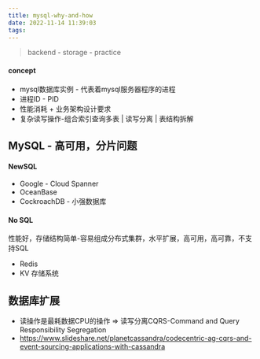 ```yaml
---
title: mysql-why-and-how
date: 2022-11-14 11:39:03
tags:
---
```


> backend - storage - practice
#### concept
- mysql数据库实例 - 代表着mysql服务器程序的进程
- 进程ID - PID
- 性能消耗 + 业务架构设计要求
- 复杂读写操作-组合索引查询多表 | 读写分离 | 表结构拆解

## MySQL - 高可用，分片问题

#### NewSQL
- Google - Cloud Spanner
- OceanBase
- CockroachDB - 小强数据库

#### No SQL
性能好，存储结构简单-容易组成分布式集群，水平扩展，高可用，高可靠，不支持SQL
- Redis
- KV 存储系统

## 数据库扩展
- 读操作是最耗数据CPU的操作 => 读写分离CQRS-Command and Query Responsibility Segregation
- https://www.slideshare.net/planetcassandra/codecentric-ag-cqrs-and-event-sourcing-applications-with-cassandra